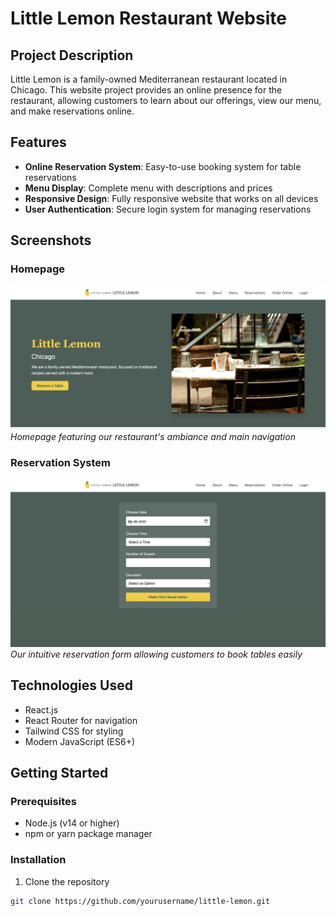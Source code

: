 # Little Lemon Restaurant Website

## Project Description
Little Lemon is a family-owned Mediterranean restaurant located in Chicago. This website project provides an online presence for the restaurant, allowing customers to learn about our offerings, view our menu, and make reservations online.

## Features
- **Online Reservation System**: Easy-to-use booking system for table reservations
- **Menu Display**: Complete menu with descriptions and prices
- **Responsive Design**: Fully responsive website that works on all devices
- **User Authentication**: Secure login system for managing reservations

## Screenshots

### Homepage
![Little Lemon Homepage](screenshoots/little1.jpg)
*Homepage featuring our restaurant's ambiance and main navigation*

### Reservation System
![Reservation Form](screenshoots/little2.jpg)
*Our intuitive reservation form allowing customers to book tables easily*

## Technologies Used
- React.js
- React Router for navigation
- Tailwind CSS for styling
- Modern JavaScript (ES6+)

## Getting Started

### Prerequisites
- Node.js (v14 or higher)
- npm or yarn package manager

### Installation
1. Clone the repository
```bash
git clone https://github.com/yourusername/little-lemon.git
